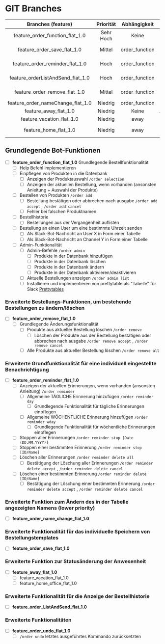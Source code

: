 
# GIT Branches

|        Branches (feature)         | Priorität |  Abhängigkeit  |            Beschreibung            |          Status          |
|:---------------------------------:|:---------:|:--------------:|:----------------------------------:|:------------------------:|
|  feature_order_function_flat_1.0  | Sehr Hoch |     Keine      | Grundlegende Bestellfunktionalität |     Erste Priorität      |
|    feature_order_save_flat_1.0    |  Mittel   | order_function |        Bestellung speichern        |    Nach Hauptfunktion    |
|  feature_order_reminder_flat_1.0  |   Hoch    | order_function |   Erinnerungen für Bestellungen    | Parallel zu Liste/Senden |
| feature_orderListAndSend_flat_1.0 |   Hoch    | order_function |      Bestellliste und Versand      |   Parallel zu Reminder   |
|   feature_order_remove_flat_1.0   |  Mittel   | order_function |        Bestellung entfernen        |   Nach Basisfunktionen   |
| feature_order_nameChange_flat_1.0 |  Niedrig  | order_function |            Name ändern             |         Optional         |
|       feature_away_flat_1.0       |  Niedrig  |     Keine      |         Abwesenheitsstatus         |         Optional         |
|     feature_vacation_flat_1.0     |  Niedrig  |      away      |            Urlaubsmodus            |         Optional         |
|       feature_home_flat_1.0       |  Niedrig  |      away      |         Home-Office-Modus          |         Optional         |
## Grundlegende Bot-Funktionen
  - [ ] **feature_order_function_flat_1.0** Grundlegende Bestellfunktionalität
      - [ ] Help Befehl implementieren
      - [ ] Einpflegen von Produkten in die Datenbank
        - [ ] Anzeigen der Produktauswahl `/order selection`
        - [ ] Anzeigen der aktuellen Bestellung, wenn vorhanden (ansonsten Anleitung + Auswahl der Produkte)
      - [ ] Bestellen von Produkten `/order add`
        - [ ] Bestellung bestätigen oder abbrechen nach ausgabe `/order add accept` , `/order add cancel`
        - [ ] Fehler bei falschen Produktnamen
      - [ ] Bestellhistorie
        - [ ] Bestellungen aus der Vergangenheit auflisten
      - [ ] Bestellung an einen User um eine bestimmte Uhrzeit senden
        - [ ] Als Slack-Bot-Nachricht an User X in Form einer Tabelle
        - [ ] Als Slack-Bot-Nachricht an Channel Y in Form einer Tabelle
    - [ ] Admin-Funktionalität
      - [ ] Admin-Befehle `/order admin`
        - [ ] Produkte in der Datenbank hinzufügen
        - [ ] Produkte in der Datenbank löschen
        - [ ] Produkte in der Datenbank ändern
        - [ ] Produkte in der Datenbank aktivieren/deaktivieren
      - [ ] Aktuelle Bestellungen anzeigen `/order admin list`
      - [ ] Installieren und implementieren von prettytable als "Tabelle" für Slack
        [Prettytables](https://pypi.org/project/prettytable/)

### Erweiterte Bestellungs-Funktionen, um bestehende Bestellungen zu ändern/löschen
- [ ] **feature_order_remove_flat_1.0**
    - [ ] Grundlegende Änderungsfunktionalität
      - [ ] Produkte aus aktueller Bestellung löschen `/order remove`
        - [ ] Löschen der Produkte aus der Bestellung bestätigen oder abbrechen nach ausgabe `/order remove accept` , `/order remove cancel`
      - [ ] Alle Produkte aus aktueller Bestellung löschen `/order remove all`
### Erweiterte Grundfunktionalität für eine individuell eingestellte Benachrichtigung
- [ ] **feature_order_reminder_flat_1.0**
    - [ ] Anzeigen der aktuellen Erinnerungen, wenn vorhanden (ansonsten Anleitung) `/order reminder`
      - [ ] Allgemeine TÄGLICHE Erinnerung hinzufügen `/order reminder day` 
        - [ ] Grundlegende Funktionalität für tägliche Erinnerungen einpflegen
      - [ ] Allgemeine WÖCHENTLICHE Erinnerung hinzufügen `/order reminder wday`
        - [ ] Grundlegende Funktionalität für wöchentliche Erinnerungen einpflegen
    - [ ] Stoppen aller Erinnerungen `/order reminder stop [Date (DD.MM.YYYY)]`
    - [ ] Stoppen einer bestimmten Erinnerung `/order reminder stop [ID/Name]`
    - [ ] Löschen aller Erinnerungen `/order reminder delete all`
      - [ ] Bestätigung der Löschung aller Erinnerungen `/order reminder delete accept` , `/order reminder delete cancel`
    - [ ] Löschen einer bestimmten Erinnerung `/order reminder delete [ID/Name]`
      - [ ] Bestätigung der Löschung einer bestimmten Erinnerung `/order reminder delete accept` , `/order reminder delete cancel`
### Erweiterte Funktion zum Ändern des in der Tabelle angezeigten Namens (lower priority)
- [ ] **feature_order_name_change_flat_1.0**
### Erweiterte Funktionalität für das individuelle Speichern von Bestellungstemplates
- [ ] **feature_order_save_flat_1.0**
### Erweiterte Funktion zur Statusänderung der Anwesenheit
- [ ] **feature_away_flat_1.0**
    - [ ] feature_vacation_flat_1.0
    - [ ] feature_home_office_flat_1.0
### Erweiterte Funktionalität für die Anzeige der Bestellhistorie
- [ ] **feature_order_ListAndSend_flat_1.0**
### Erweiterte Funktionalitäten
- [ ] **feature_order_undo_flat_1.0**
    - [ ] `/order undo` letztes ausgeführtes Kommando zurücksetzten
